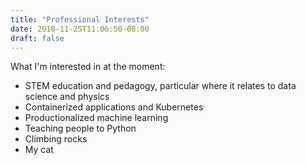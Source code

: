 ```yaml
---
title: "Professional Interests"
date: 2018-11-25T11:06:50-08:00
draft: false
---
```


What I'm interested in at the moment:

- STEM education and pedagogy, particular where it relates to data science and physics
- Containerized applications and Kubernetes
- Productionalized machine learning
- Teaching people to Python
- Climbing rocks
- My cat
